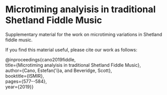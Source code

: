 # Microtiming analyisis in traditional Shetland Fiddle Music
Supplementary material for the work on microtiming variations in Shetland fiddle music.

If you find this material useful, please cite our work as follows:

@inproceedings{cano2019fiddle,  
title={Microtiming analyisis in traditional Shetland Fiddle Music},  
author={Cano, Estefan(\'i}a, and Beveridge, Scott},  
booktitle={ISMIR},  
pages={577--584},  
year={2019}}


